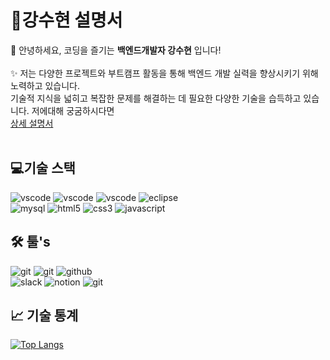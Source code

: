
# 📝강수현 설명서
🙇 안녕하세요, 코딩을 즐기는 **백엔드개발자 강수현** 입니다!
<br>
<br>
✨ 저는 다양한 프로젝트와 부트캠프 활동을 통해 백엔드 개발 실력을 향상시키기 위해 노력하고 있습니다.<br> 
기술적 지식을 넓히고 복잡한 문제를 해결하는 데 필요한 다양한 기술을 습득하고 있습니다.
저에대해 궁굼하시다면 <br>
[상세 설명서](https://jade-antlion-218.notion.site/Hello-I-m-Suhyeon-Kang-6a23750cd7c142f0b9449e4655db1cd9?pvs=4)
<br>
<br>



<!-- Body -->
## 💻기술 스택
<!-- Oracle의 요청으로 Java 로고가 Simple Icons에서 삭제되었기에 대신 OpenJDK의 로고를 사용 -->
![vscode](https://img.shields.io/badge/vscode-007ACC.svg?&style=for-the-badge&logo=visualstudiocode&logoColor=white)
![vscode](https://img.shields.io/badge/vscode-6DB33F.svg?&style=for-the-badge&logo=spring&logoColor=white)
![vscode](https://img.shields.io/badge/vscode-6DB33F.svg?&style=for-the-badge&logo=springboot&logoColor=white)
![eclipse](https://img.shields.io/badge/eclipse-2C2255.svg?&style=for-the-badge&logo=eclipseide&logoColor=white)<br>
![mysql](https://img.shields.io/badge/mysql-4479A1.svg?&style=for-the-badge&logo=mysql&logoColor=white)
![html5](https://img.shields.io/badge/html5-E34F26.svg?&style=for-the-badge&logo=html5&logoColor=white)
![css3](https://img.shields.io/badge/css3-1572B6.svg?&style=for-the-badge&logo=css3&logoColor=white)
![javascript](https://img.shields.io/badge/javascript-F7DF1E.svg?&style=for-the-badge&logo=javascript&logoColor=white)

## 🛠️ 툴's

![git](https://img.shields.io/badge/git-F05032.svg?&style=for-the-badge&logo=git&logoColor=white)
![git](https://img.shields.io/badge/sourcetree-0052CC.svg?&style=for-the-badge&logo=sourcetree&logoColor=white)
![github](https://img.shields.io/badge/github-181717.svg?&style=for-the-badge&logo=github&logoColor=white)<br>
![slack](https://img.shields.io/badge/slack-4A154B.svg?&style=for-the-badge&logo=slack&logoColor=white)
![notion](https://img.shields.io/badge/notion-000000.svg?&style=for-the-badge&logo=notion&logoColor=white)
![git](https://img.shields.io/badge/git-F05032.svg?&style=for-the-badge&logo=git&logoColor=white)

## 📈 기술 통계
[![Top Langs](https://github-readme-stats.vercel.app/api/top-langs/?username=rhrn456)](https://github.com/anuraghazra/github-readme-stats)
